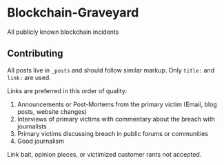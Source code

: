 # Blockchain-Graveyard
All publicly known blockchain incidents

## Contributing
All posts live in `_posts` and should follow similar markup. Only `title:` and `link:` are used.

Links are preferred in this order of quality:

1. Announcements or Post-Mortems from the primary victim (Email, blog posts, website changes)
2. Interviews of primary victims with commentary about the breach with journalists
3. Primary victims discussing breach in public forums or communities
4. Good journalism

Link bait, opinion pieces, or victimized customer rants not accepted.
